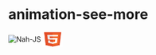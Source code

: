# animation-see-more

 <img align="center" alt="Nah-JS" height="30" width="40" src="https://cdn.jsdelivr.net/gh/devicons/devicon/icons/javascript/javascript-original.svg">
  <img align="center" alt="Nah-HTML" height="30" width="40" src="https://raw.githubusercontent.com/devicons/devicon/master/icons/html5/html5-original.svg">
  
 </div>
